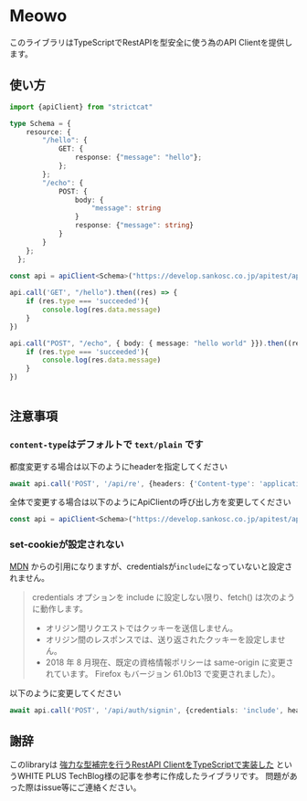 # Meowo

このライブラリはTypeScriptでRestAPIを型安全に使う為のAPI Clientを提供します。

## 使い方

```ts
import {apiClient} from "strictcat"

type Schema = {
    resource: {
        "/hello": {
            GET: {
                response: {"message": "hello"};
            };
        };
        "/echo": {
            POST: {
                body: {
                    "message": string
                }
                response: {"message": string}
            }
        }
    };
  };
  
const api = apiClient<Schema>("https://develop.sankosc.co.jp/apitest/api")

api.call('GET', "/hello").then((res) => {
    if (res.type === 'succeeded'){
        console.log(res.data.message)
    }
})

api.call("POST", "/echo", { body: { message: "hello world" }}).then((res) => {
    if (res.type === 'succeeded'){
        console.log(res.data.message)
    }
})
  

```

## 注意事項

### `content-type`はデフォルトで `text/plain` です

都度変更する場合は以下のようにheaderを指定してください

```ts
await api.call('POST', '/api/re', {headers: {'Content-type': 'application/json'}, body: {text: 'hello world'}})
```

全体で変更する場合は以下のようにApiClientの呼び出し方を変更してください

```ts
const api = apiClient<Schema>("https://develop.sankosc.co.jp/apitest/api", "application/json")
```

### set-cookieが設定されない

[MDN](https://developer.mozilla.org/ja/docs/Web/API/Fetch_API/Using_Fetch) からの引用になりますが、credentialsが`include`になっていないと設定されません。

> credentials オプションを include に設定しない限り、fetch() は次のように動作します。
>
>-    オリジン間リクエストではクッキーを送信しません。
>-    オリジン間のレスポンスでは、送り返されたクッキーを設定しません。
>-    2018 年 8 月現在、既定の資格情報ポリシーは same-origin に変更されています。 Firefox もバージョン 61.0b13 で変更されました）。

以下のように変更してください

```ts
await api.call('POST', '/api/auth/signin', {credentials: 'include', headers: {'content-type': 'application/json'}}, {username, password})
```

## 謝辞

このlibraryは [強力な型補完を行うRestAPI ClientをTypeScriptで実装した](https://blog.wh-plus.co.jp/entry/2020/12/21/104033) というWHITE PLUS TechBlog様の記事を参考に作成したライブラリです。
問題があった際はissue等にご連絡ください。
